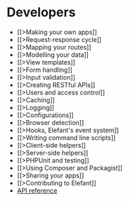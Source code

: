 # Developers

* [[>Making your own apps]]
* [[>Request-response cycle]]
* [[>Mapping your routes]]
* [[>Modelling your data]]
* [[>View templates]]
* [[>Form handling]]
* [[>Input validation]]
* [[>Creating RESTful APIs]]
* [[>Users and access control]]
* [[>Caching]]
* [[>Logging]]
* [[>Configurations]]
* [[>Browser detection]]
* [[>Hooks, Elefant's event system]]
* [[>Writing command line scripts]]
* [[>Client-side helpers]]
* [[>Server-side helpers]]
* [[>PHPUnit and testing]]
* [[>Using Composer and Packagist]]
* [[>Sharing your apps]]
* [[>Contributing to Elefant]]
* [API reference](http://api.elefantcms.com/)
